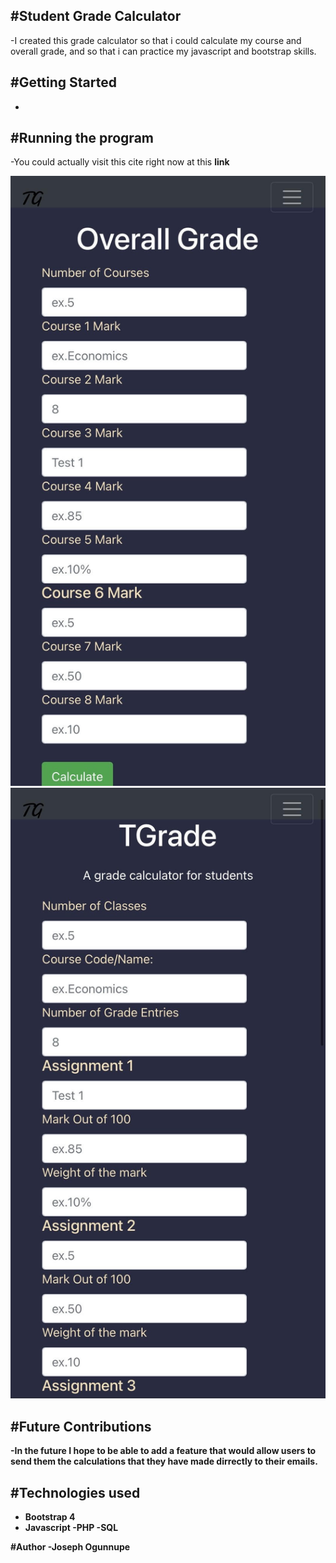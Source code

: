 #Student Grade Calculator
-
-I created this grade calculator so that i could calculate my course and overall grade, and so that i can practice my javascript and bootstrap skills.

#Getting Started
- 
-

#Running the program
-
-You could actually visit this cite right now at this <strong>link<strong>

![](tjgrade.jpg)
![](tjgrade2.jpg)

#Future Contributions
-
-In the future I hope to be able to add a feature that would allow users to send them the calculations that they have made dirrectly to their emails.

#Technologies used
-
- Bootstrap 4
- Javascript
-PHP
-SQL
        
#Author 
-Joseph Ogunnupe
